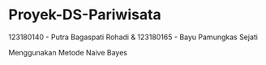 # Proyek-DS-Pariwisata
123180140 - Putra Bagaspati Rohadi  &
123180165 - Bayu Pamungkas Sejati


Menggunakan Metode Naive Bayes
